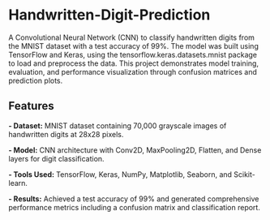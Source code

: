 # Handwritten-Digit-Prediction
A Convolutional Neural Network (CNN) to classify handwritten digits from the MNIST dataset with a test accuracy of 99%. The model was built using TensorFlow and Keras, using the tensorflow.keras.datasets.mnist package to load and preprocess the data. 
This project demonstrates model training, evaluation, and performance visualization through confusion matrices and prediction plots.

## Features
**- Dataset:** MNIST dataset containing 70,000 grayscale images of handwritten digits at 28x28 pixels.

**- Model:** CNN architecture with Conv2D, MaxPooling2D, Flatten, and Dense layers for digit classification.

**- Tools Used:** TensorFlow, Keras, NumPy, Matplotlib, Seaborn, and Scikit-learn.

**- Results:** Achieved a test accuracy of 99% and generated comprehensive performance metrics including a confusion matrix and classification report.
